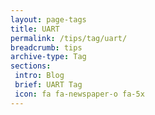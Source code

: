 ```yaml
---
layout: page-tags
title: UART
permalink: /tips/tag/uart/
breadcrumb: tips
archive-type: Tag
sections:
 intro: Blog
 brief: UART Tag
 icon: fa fa-newspaper-o fa-5x
---
```

